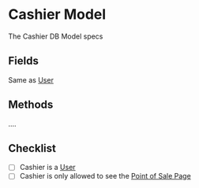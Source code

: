 # Cashier Model

The Cashier DB Model specs

## Fields

Same as [User](user.md)

## Methods

....

## Checklist

- [ ] Cashier is a [User](user.md)
- [ ] Cashier is only allowed to see the [Point of Sale Page](../web_pages/pos.md)
